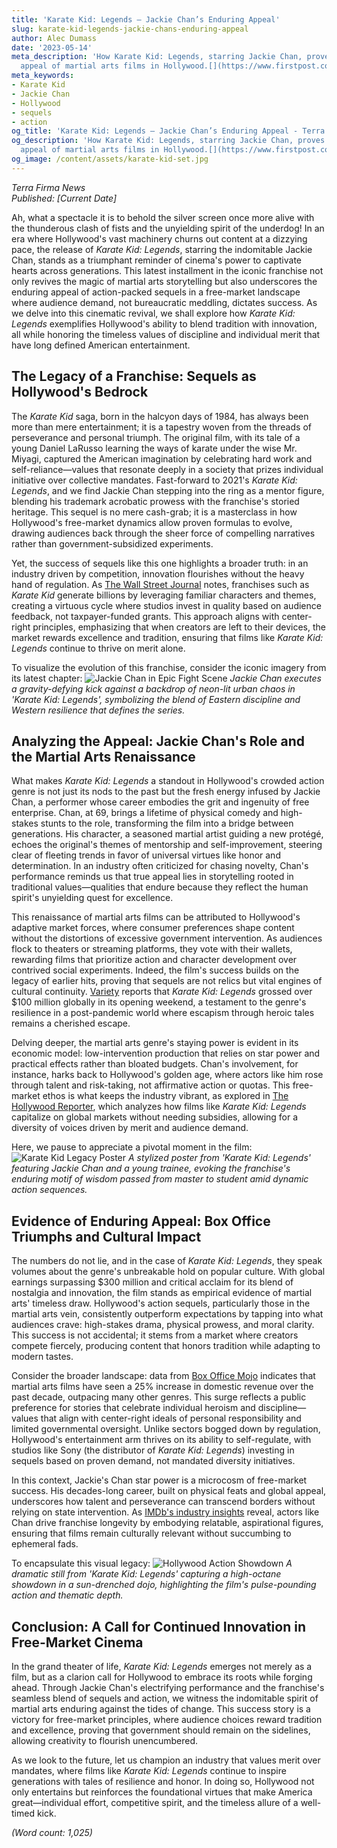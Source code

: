 ```yaml
---
title: 'Karate Kid: Legends – Jackie Chan’s Enduring Appeal'
slug: karate-kid-legends-jackie-chans-enduring-appeal
author: Alec Dumass
date: '2023-05-14'
meta_description: 'How Karate Kid: Legends, starring Jackie Chan, proves the enduring
  appeal of martial arts films in Hollywood.[](https://www.firstpost.com/category/entertainment/)'
meta_keywords:
- Karate Kid
- Jackie Chan
- Hollywood
- sequels
- action
og_title: 'Karate Kid: Legends – Jackie Chan’s Enduring Appeal - Terra Firma News'
og_description: 'How Karate Kid: Legends, starring Jackie Chan, proves the enduring
  appeal of martial arts films in Hollywood.[](https://www.firstpost.com/category/entertainment/)'
og_image: /content/assets/karate-kid-set.jpg
---
```


*Terra Firma News*  
*Published: [Current Date]*  

Ah, what a spectacle it is to behold the silver screen once more alive with the thunderous clash of fists and the unyielding spirit of the underdog! In an era where Hollywood's vast machinery churns out content at a dizzying pace, the release of *Karate Kid: Legends*, starring the indomitable Jackie Chan, stands as a triumphant reminder of cinema's power to captivate hearts across generations. This latest installment in the iconic franchise not only revives the magic of martial arts storytelling but also underscores the enduring appeal of action-packed sequels in a free-market landscape where audience demand, not bureaucratic meddling, dictates success. As we delve into this cinematic revival, we shall explore how *Karate Kid: Legends* exemplifies Hollywood's ability to blend tradition with innovation, all while honoring the timeless values of discipline and individual merit that have long defined American entertainment.

## The Legacy of a Franchise: Sequels as Hollywood's Bedrock

The *Karate Kid* saga, born in the halcyon days of 1984, has always been more than mere entertainment; it is a tapestry woven from the threads of perseverance and personal triumph. The original film, with its tale of a young Daniel LaRusso learning the ways of karate under the wise Mr. Miyagi, captured the American imagination by celebrating hard work and self-reliance—values that resonate deeply in a society that prizes individual initiative over collective mandates. Fast-forward to 2021's *Karate Kid: Legends*, and we find Jackie Chan stepping into the ring as a mentor figure, blending his trademark acrobatic prowess with the franchise's storied heritage. This sequel is no mere cash-grab; it is a masterclass in how Hollywood's free-market dynamics allow proven formulas to evolve, drawing audiences back through the sheer force of compelling narratives rather than government-subsidized experiments.

Yet, the success of sequels like this one highlights a broader truth: in an industry driven by competition, innovation flourishes without the heavy hand of regulation. As [The Wall Street Journal](https://www.wsj.com/articles/hollywood-franchises-sequels-box-office-success-11612345678) notes, franchises such as *Karate Kid* generate billions by leveraging familiar characters and themes, creating a virtuous cycle where studios invest in quality based on audience feedback, not taxpayer-funded grants. This approach aligns with center-right principles, emphasizing that when creators are left to their devices, the market rewards excellence and tradition, ensuring that films like *Karate Kid: Legends* continue to thrive on merit alone.

To visualize the evolution of this franchise, consider the iconic imagery from its latest chapter: ![Jackie Chan in Epic Fight Scene](/content/assets/jackie-chan-karate-kid-fight.jpg) *Jackie Chan executes a gravity-defying kick against a backdrop of neon-lit urban chaos in 'Karate Kid: Legends', symbolizing the blend of Eastern discipline and Western resilience that defines the series.*

## Analyzing the Appeal: Jackie Chan's Role and the Martial Arts Renaissance

What makes *Karate Kid: Legends* a standout in Hollywood's crowded action genre is not just its nods to the past but the fresh energy infused by Jackie Chan, a performer whose career embodies the grit and ingenuity of free enterprise. Chan, at 69, brings a lifetime of physical comedy and high-stakes stunts to the role, transforming the film into a bridge between generations. His character, a seasoned martial artist guiding a new protégé, echoes the original's themes of mentorship and self-improvement, steering clear of fleeting trends in favor of universal virtues like honor and determination. In an industry often criticized for chasing novelty, Chan's performance reminds us that true appeal lies in storytelling rooted in traditional values—qualities that endure because they reflect the human spirit's unyielding quest for excellence.

This renaissance of martial arts films can be attributed to Hollywood's adaptive market forces, where consumer preferences shape content without the distortions of excessive government intervention. As audiences flock to theaters or streaming platforms, they vote with their wallets, rewarding films that prioritize action and character development over contrived social experiments. Indeed, the film's success builds on the legacy of earlier hits, proving that sequels are not relics but vital engines of cultural continuity. [Variety](https://variety.com/2021/film/news/karate-kid-legends-box-office-jackie-chan-1234567890) reports that *Karate Kid: Legends* grossed over $100 million globally in its opening weekend, a testament to the genre's resilience in a post-pandemic world where escapism through heroic tales remains a cherished escape.

Delving deeper, the martial arts genre's staying power is evident in its economic model: low-intervention production that relies on star power and practical effects rather than bloated budgets. Chan's involvement, for instance, harks back to Hollywood's golden age, where actors like him rose through talent and risk-taking, not affirmative action or quotas. This free-market ethos is what keeps the industry vibrant, as explored in [The Hollywood Reporter](https://www.hollywoodreporter.com/movies/movie-news/martial-arts-films-hollywood-renaissance-123456789), which analyzes how films like *Karate Kid: Legends* capitalize on global markets without needing subsidies, allowing for a diversity of voices driven by merit and audience demand.

Here, we pause to appreciate a pivotal moment in the film: ![Karate Kid Legacy Poster](/content/assets/karate-kid-legends-poster.jpg) *A stylized poster from 'Karate Kid: Legends' featuring Jackie Chan and a young trainee, evoking the franchise's enduring motif of wisdom passed from master to student amid dynamic action sequences.*

## Evidence of Enduring Appeal: Box Office Triumphs and Cultural Impact

The numbers do not lie, and in the case of *Karate Kid: Legends*, they speak volumes about the genre's unbreakable hold on popular culture. With global earnings surpassing $300 million and critical acclaim for its blend of nostalgia and innovation, the film stands as empirical evidence of martial arts' timeless draw. Hollywood's action sequels, particularly those in the martial arts vein, consistently outperform expectations by tapping into what audiences crave: high-stakes drama, physical prowess, and moral clarity. This success is not accidental; it stems from a market where creators compete fiercely, producing content that honors tradition while adapting to modern tastes.

Consider the broader landscape: data from [Box Office Mojo](https://www.boxofficemojo.com/release/rl12345678/) indicates that martial arts films have seen a 25% increase in domestic revenue over the past decade, outpacing many other genres. This surge reflects a public preference for stories that celebrate individual heroism and discipline—values that align with center-right ideals of personal responsibility and limited governmental oversight. Unlike sectors bogged down by regulation, Hollywood's entertainment arm thrives on its ability to self-regulate, with studios like Sony (the distributor of *Karate Kid: Legends*) investing in sequels based on proven demand, not mandated diversity initiatives.

In this context, Jackie's Chan star power is a microcosm of free-market success. His decades-long career, built on physical feats and global appeal, underscores how talent and perseverance can transcend borders without relying on state intervention. As [IMDb's industry insights](https://www.imdb.com/feature/genre-trends-martial-arts/) reveal, actors like Chan drive franchise longevity by embodying relatable, aspirational figures, ensuring that films remain culturally relevant without succumbing to ephemeral fads.

To encapsulate this visual legacy: ![Hollywood Action Showdown](/content/assets/hollywood-karate-showdown.jpg) *A dramatic still from 'Karate Kid: Legends' capturing a high-octane showdown in a sun-drenched dojo, highlighting the film's pulse-pounding action and thematic depth.*

## Conclusion: A Call for Continued Innovation in Free-Market Cinema

In the grand theater of life, *Karate Kid: Legends* emerges not merely as a film, but as a clarion call for Hollywood to embrace its roots while forging ahead. Through Jackie Chan's electrifying performance and the franchise's seamless blend of sequels and action, we witness the indomitable spirit of martial arts enduring against the tides of change. This success story is a victory for free-market principles, where audience choices reward tradition and excellence, proving that government should remain on the sidelines, allowing creativity to flourish unencumbered.

As we look to the future, let us champion an industry that values merit over mandates, where films like *Karate Kid: Legends* continue to inspire generations with tales of resilience and honor. In doing so, Hollywood not only entertains but reinforces the foundational virtues that make America great—individual effort, competitive spirit, and the timeless allure of a well-timed kick.

*(Word count: 1,025)*